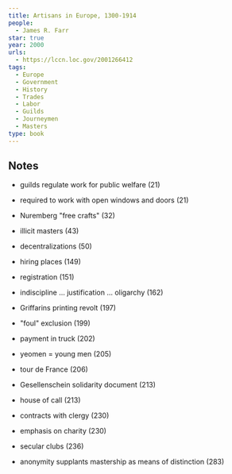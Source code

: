 ```yaml
---
title: Artisans in Europe, 1300-1914
people:
  - James R. Farr
star: true
year: 2000
urls:
  - https://lccn.loc.gov/2001266412
tags:
  - Europe
  - Government
  - History
  - Trades
  - Labor
  - Guilds
  - Journeymen
  - Masters
type: book
---
```


## Notes

- guilds regulate work for public welfare (21)

- required to work with open windows and doors (21)

- Nuremberg "free crafts" (32)

- illicit masters (43)

- decentralizations (50)

- hiring places (149)

- registration (151)

- indiscipline ... justification ... oligarchy (162)

- Griffarins printing revolt (197)

- "foul" exclusion (199)

- payment in truck (202)

- yeomen = young men (205)

- tour de France (206)

- Gesellenschein solidarity document (213)

- house of call (213)

- contracts with clergy (230)

- emphasis on charity (230)

- secular clubs (236)

- anonymity supplants mastership as means of distinction (283)

